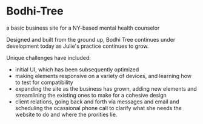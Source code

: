 # Bodhi-Tree
 a basic business site for a NY-based mental health counselor


Designed and built from the ground up, Bodhi Tree continues under development today as Julie's practice continues to grow. 

Unique challenges have included: 
- initial UI, which has been subsequently optimized 
- making elements responsive on a variety of devices, and learning how to test for compatibility
- expanding the site as the business has grown, adding new elements and streamlining the existing ones to make for a cohesive design
- client relations, going back and forth via messages and email and scheduling the ocassional phone call to clarify what she needs the website to do and where the prorities lie. 
